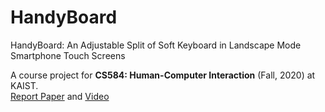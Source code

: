 # HandyBoard
HandyBoard: An Adjustable Split of Soft Keyboard in Landscape Mode Smartphone Touch Screens <br/>

A course project for **CS584: Human-Computer Interaction** (Fall, 2020) at KAIST. <br/>
[Report Paper](https://www.example.com) and [Video](https://www.example.com)
